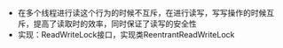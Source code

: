 - 在多个线程进行读这个行为的时候不互斥，在进行读写，写写操作的时候互斥，提高了读取时的效率，同时保证了读写的安全性
- 实现：ReadWriteLock接口，实现类ReentrantReadWriteLock